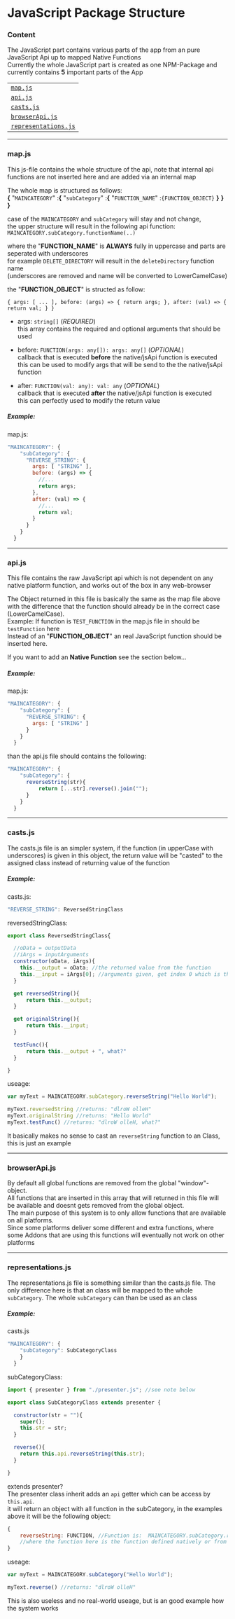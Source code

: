 # JavaScript Package Structure

### Content
The JavaScript part contains various parts of the app from an pure JavaScript Api up to mapped Native Functions  
Currently the whole JavaScript part is created as one NPM-Package and currently contains **5** important parts of the App

| |
| ------------- |
| [`map.js`](#mapjs)  |
| [`api.js`](#apijs)  |
| [`casts.js`](#castsjs)  |
| [`browserApi.js`](#browserApijs)  |
| [`representations.js`](#representationsjs)  |
___
### map.js
This js-file contains the whole structure of the api, note that internal api functions are not inserted here and are added via an internal map

The whole map is structured as follows:  
**{** "`MAINCATEGORY`" :**{** "`subCategory`" :**{** "`FUNCTION_NAME`" :`{FUNCTION_OBJECT}` **}** **}** **}**  

case of the `MAINCATEGORY` and `subCategory` will stay and not change,  
the upper structure will result in the following api function:  
`MAINCATEGORY.subCategory.functionName(..)`  

where the "**FUNCTION_NAME**" is **ALWAYS** fully in uppercase and parts are seperated with underscores  
for example `DELETE_DIRECTORY` will result in the `deleteDirectory` function name  
(underscores are removed and name will be converted to LowerCamelCase)  

the "**FUNCTION_OBJECT**" is structed as follow:  

`{ args: [ ... ], before: (args) => { return args; }, after: (val) => { return val; } }`  

 - args: `string[]` (*REQUIRED*)  
   this array contains the required and optional arguments that should be used

 - before: `FUNCTION(args: any[]): args: any[]` (*OPTIONAL*)  
   callback that is executed **before** the native/jsApi function is executed  
   this can be used to modify args that will be send to the the native/jsApi function

 - after: `FUNCTION(val: any): val: any` (*OPTIONAL*)  
   callback that is executed **after** the native/jsApi function is executed  
   this can perfectly used to modify the return value

##### Example:
map.js:
```javascript
"MAINCATEGORY": {
    "subCategory": {
      "REVERSE_STRING": {
        args: [ "STRING" ],
        before: (args) => {
          //...
          return args;
        },
        after: (val) => {
          //...
          return val;
        }
      }
    }
  }
```
___
### api.js
This file contains the raw JavaScript api which is not dependent on any native platform function, and works out of the box in any web-browser

The Object returned in this file is basically the same as the map file above with the difference that the function should already be in the correct case (LowerCamelCase).  
Example: If function is `TEST_FUNCTION` in the map.js file in should be `testFunction` here  
Instead of an "**FUNCTION_OBJECT**" an real JavaScript function should be inserted here.  

If you want to add an **Native Function** see the section below...

##### Example:
map.js:
```javascript
"MAINCATEGORY": {
    "subCategory": {
      "REVERSE_STRING": {
        args: [ "STRING" ]
      }
    }
  }
```
than the api.js file should contains the following:
```javascript
"MAINCATEGORY": {
    "subCategory": {
      reverseString(str){
          return [...str].reverse().join("");
      }
    }
  }
```
___
### casts.js
The casts.js file is an simpler system, if the function (in upperCase with underscores) is given in this object, the return value will be "casted" to the assigned class instead of returning value of the function

##### Example:
casts.js:
```javascript
"REVERSE_STRING": ReversedStringClass
```

reversedStringClass:
```javascript
export class ReversedStringClass{

  //oData = outputData
  //iArgs = inputArguments
  constructor(oData, iArgs){
    this.__output = oData; //the returned value from the function
    this.__input = iArgs[0]; //arguments given, get index 0 which is the input string
  }

  get reversedString(){
      return this.__output;
  }

  get originalString(){
      return this.__input;
  }

  testFunc(){
      return this.__output + ", what?"
  }

}
```

useage:
```javascript
var myText = MAINCATEGORY.subCategory.reverseString("Hello World");

myText.reversedString //returns: "dlroW olleH"
myText.originalString //returns: "Hello World"
myText.testFunc() //returns: "dlroW olleH, what?"
```
It basically makes no sense to cast an `reverseString` function to an Class, this is just an example
___
### browserApi.js
By default all global functions are removed from the global "window"-object.  
All functions that are inserted in this array that will returned in this file will be available and doesnt gets removed from the global object.  
The main purpose of this system is to only allow functions that are available on all platforms.  
Since some platforms deliver some different and extra functions, where some Addons that are using this functions will eventually not work on other platforms  
___
### representations.js
The representations.js file is something similar than the casts.js file. The only difference here is that an class will be mapped to the whole `subCategory`. The whole `subCategory` can than be used as an class

##### Example:
casts.js
```javascript
"MAINCATEGORY": {
    "subCategory": SubCategoryClass
    }
  }
```

subCategoryClass:
```javascript
import { presenter } from "./presenter.js"; //see note below

export class SubCategoryClass extends presenter {

  constructor(str = ""){
    super();
    this.str = str;
  }

  reverse(){
    return this.api.reverseString(this.str);
  }

}
```

extends presenter?  
The presenter class inherit adds an `api` getter which can be access by `this.api`.  
it will return an object with all function in the subCategory, in the examples above it will be the following object:  
```javascript
{
    reverseString: FUNCTION, //Function is:  MAINCATEGORY.subCategory.reverseString
    //where the function here is the function defined natively or from the api.js file
}
```

useage:
```javascript
var myText = MAINCATEGORY.subCategory("Hello World");

myText.reverse() //returns: "dlroW olleH"
```
This is also useless and no real-world useage, but is an good example how the system works
